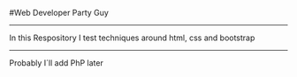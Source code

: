 #Web Developer Party Guy

---

In this Respository I test techniques around html, css and bootstrap

---


Probably I´ll add PhP later
